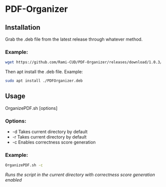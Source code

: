 # PDF-Organizer
## Installation
Grab the .deb file from the latest release through whatever method.
### Example:
```sh
wget https://github.com/Rami-CUD/PDF-Organizer/releases/download/1.0.3/PDFOrganizer.deb
```
Then apt install the .deb file.
Example:
```sh
sudo apt install ./PDFOrganizer.deb
```
## Usage 
OrganizePDF.sh [options]
### Options:
- -d <PDF Directory> Takes current directory by default
- -r <Report Directory> Takes current directory by default
- -c Enables correctness score generation

### Example:
```sh
OrganizePDF.sh -c
```
*Runs the script in the current directory with correctness score generation enabled*
